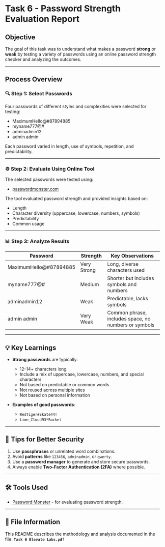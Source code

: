 # Task 6 - Password Strength Evaluation Report

## Objective

The goal of this task was to understand what makes a password **strong** or **weak** by testing a variety of passwords using an online password strength checker and analyzing the outcomes.

---

## Process Overview

### 🔍 Step 1: Select Passwords

Four passwords of different styles and complexities were selected for testing:
- MaximumHello@#87894885
- myname777@#
- adminadmin12
- admin admin

Each password varied in length, use of symbols, repetition, and predictability.

---

### ⚙️ Step 2: Evaluate Using Online Tool

The selected passwords were tested using:
- [passwordmonster.com](https://passwordmonster.com)

The tool evaluated password strength and provided insights based on:
- Length
- Character diversity (uppercase, lowercase, numbers, symbols)
- Predictability
- Common usage

---

### 📊 Step 3: Analyze Results

| Password             | Strength    | Key Observations                                     |
|----------------------|-------------|------------------------------------------------------|
| MaximumHello@#87894885 | Very Strong | Long, diverse characters used                       |
| myname777@#          | Medium      | Shorter but includes symbols and numbers            |
| adminadmin12         | Weak        | Predictable, lacks symbols                          |
| admin admin          | Very Weak   | Common phrase, includes space, no numbers or symbols|

---

## 💡 Key Learnings

- **Strong passwords** are typically:
  - 12–14+ characters long
  - Include a mix of uppercase, lowercase, numbers, and special characters
  - Not based on predictable or common words
  - Not reused across multiple sites
  - Not based on personal information

- **Examples of good passwords**:
  - `RedTiger#Skate44!`
  - `Lime_Cloud93*Rocket`

---

## 🔐 Tips for Better Security

1. Use **passphrases** or unrelated word combinations.
2. Avoid **patterns** like `123456`, `adminadmin`, or `qwerty`.
3. Use a **password manager** to generate and store secure passwords.
4. Always enable **Two-Factor Authentication (2FA)** where possible.

---

## 🛠️ Tools Used

- [Password Monster](https://passwordmonster.com) - for evaluating password strength.

---

## 📁 File Information

This README describes the methodology and analysis documented in the file:
**`Task 6 Elevate Labs.pdf`**

